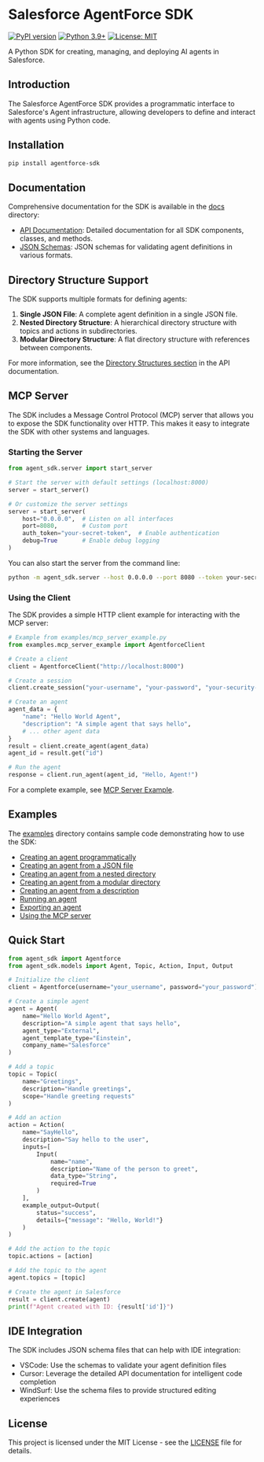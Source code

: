 # Salesforce AgentForce SDK

[![PyPI version](https://badge.fury.io/py/agentforce-sdk.svg)](https://badge.fury.io/py/agentforce-sdk)
[![Python 3.9+](https://img.shields.io/badge/python-3.9+-blue.svg)](https://www.python.org/downloads/)
[![License: MIT](https://img.shields.io/badge/License-MIT-yellow.svg)](https://opensource.org/licenses/MIT)

A Python SDK for creating, managing, and deploying AI agents in Salesforce.

## Introduction

The Salesforce AgentForce SDK provides a programmatic interface to Salesforce's Agent infrastructure, allowing developers to define and interact with agents using Python code.

## Installation

```bash
pip install agentforce-sdk
```

## Documentation

Comprehensive documentation for the SDK is available in the [docs](https://github.com/salesforce/agent-sdk/tree/main/docs) directory:

- [API Documentation](https://github.com/salesforce/agent-sdk/blob/main/docs/api_documentation.md): Detailed documentation for all SDK components, classes, and methods.
- [JSON Schemas](https://github.com/salesforce/agent-sdk/tree/main/docs/schemas): JSON schemas for validating agent definitions in various formats.

## Directory Structure Support

The SDK supports multiple formats for defining agents:

1. **Single JSON File**: A complete agent definition in a single JSON file.
2. **Nested Directory Structure**: A hierarchical directory structure with topics and actions in subdirectories.
3. **Modular Directory Structure**: A flat directory structure with references between components.

For more information, see the [Directory Structures section](https://github.com/salesforce/agent-sdk/blob/main/docs/api_documentation.md#directory-structures) in the API documentation.

## MCP Server

The SDK includes a Message Control Protocol (MCP) server that allows you to expose the SDK functionality over HTTP. This makes it easy to integrate the SDK with other systems and languages.

### Starting the Server

```python
from agent_sdk.server import start_server

# Start the server with default settings (localhost:8000)
server = start_server()

# Or customize the server settings
server = start_server(
    host="0.0.0.0",  # Listen on all interfaces
    port=8080,       # Custom port
    auth_token="your-secret-token",  # Enable authentication
    debug=True       # Enable debug logging
)
```

You can also start the server from the command line:

```bash
python -m agent_sdk.server --host 0.0.0.0 --port 8080 --token your-secret-token --debug
```

### Using the Client

The SDK provides a simple HTTP client example for interacting with the MCP server:

```python
# Example from examples/mcp_server_example.py
from examples.mcp_server_example import AgentforceClient

# Create a client
client = AgentforceClient("http://localhost:8000")

# Create a session
client.create_session("your-username", "your-password", "your-security-token")

# Create an agent
agent_data = {
    "name": "Hello World Agent",
    "description": "A simple agent that says hello",
    # ... other agent data
}
result = client.create_agent(agent_data)
agent_id = result.get("id")

# Run the agent
response = client.run_agent(agent_id, "Hello, Agent!")
```

For a complete example, see [MCP Server Example](https://github.com/salesforce/agent-sdk/blob/main/examples/mcp_server_example.py).

## Examples

The [examples](https://github.com/salesforce/agent-sdk/tree/main/examples) directory contains sample code demonstrating how to use the SDK:

- [Creating an agent programmatically](https://github.com/salesforce/agent-sdk/blob/main/examples/create_agent_programmatically.py)
- [Creating an agent from a JSON file](https://github.com/salesforce/agent-sdk/blob/main/examples/create_agent_from_json_file.py)
- [Creating an agent from a nested directory](https://github.com/salesforce/agent-sdk/blob/main/examples/create_agent_from_nested_directory.py)
- [Creating an agent from a modular directory](https://github.com/salesforce/agent-sdk/blob/main/examples/create_agent_from_modular_directory.py)
- [Creating an agent from a description](https://github.com/salesforce/agent-sdk/blob/main/examples/create_agent_from_description.py)
- [Running an agent](https://github.com/salesforce/agent-sdk/blob/main/examples/run_agent.py)
- [Exporting an agent](https://github.com/salesforce/agent-sdk/blob/main/examples/export_salesforce_agent_example.py)
- [Using the MCP server](https://github.com/salesforce/agent-sdk/blob/main/examples/mcp_server_example.py)

## Quick Start

```python
from agent_sdk import Agentforce
from agent_sdk.models import Agent, Topic, Action, Input, Output

# Initialize the client
client = Agentforce(username="your_username", password="your_password")

# Create a simple agent
agent = Agent(
    name="Hello World Agent",
    description="A simple agent that says hello",
    agent_type="External",
    agent_template_type="Einstein",
    company_name="Salesforce"
)

# Add a topic
topic = Topic(
    name="Greetings",
    description="Handle greetings",
    scope="Handle greeting requests"
)

# Add an action
action = Action(
    name="SayHello",
    description="Say hello to the user",
    inputs=[
        Input(
            name="name",
            description="Name of the person to greet",
            data_type="String",
            required=True
        )
    ],
    example_output=Output(
        status="success",
        details={"message": "Hello, World!"}
    )
)

# Add the action to the topic
topic.actions = [action]

# Add the topic to the agent
agent.topics = [topic]

# Create the agent in Salesforce
result = client.create(agent)
print(f"Agent created with ID: {result['id']}")
```

## IDE Integration

The SDK includes JSON schema files that can help with IDE integration:

- VSCode: Use the schemas to validate your agent definition files
- Cursor: Leverage the detailed API documentation for intelligent code completion
- WindSurf: Use the schema files to provide structured editing experiences

## License

This project is licensed under the MIT License - see the [LICENSE](https://github.com/salesforce/agent-sdk/blob/main/LICENSE) file for details. 
